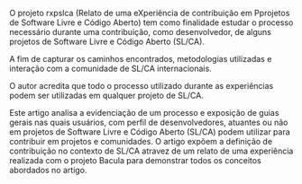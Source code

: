O projeto rxpslca (Relato de uma eXperiência de contribuição em Pprojetos de Software Livre e Código Aberto) tem como finalidade estudar o processo necessário durante uma contribuição, como desenvolvedor, de alguns projetos de Software Livre e Código Aberto (SL/CA).

A fim de capturar os caminhos encontrados, metodologias utilizadas e interação com a comunidade de SL/CA internacionais.

O autor acredita que todo o processo utilizado durante as experiências podem ser utilizadas em qualquer projeto de SL/CA.

Este artigo analisa a evidenciação de um processo e exposição de guias gerais nas quais usuários, com perfil de desenvolvedores, atuantes ou não em projetos de Software Livre e Código Aberto (SL/CA) podem utilizar para contribuir em projetos e comunidades. O artigo expõem a definição de contribuição no contexto de SL/CA atravez de um relato de uma experiência realizada com o projeto Bacula para demonstrar todos os conceitos abordados no artigo.